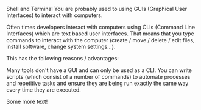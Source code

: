 Shell and Terminal
You are probably used to using GUIs (Graphical User Interfaces) to interact with computers.

Often times developers interact with computers using CLIs (Command Line Interfaces) which are text based user interfaces. That means that you type commands to interact with the computer (create / move / delete / edit files, install software, change system settings...).

This has the following reasons / advantages:

Many tools don't have a GUI and can only be used as a CLI.
You can write scripts (which consist of a number of commands) to automate processes and repetitive tasks and ensure they are being run exactly the same way every time they are executed.

Some more text!
